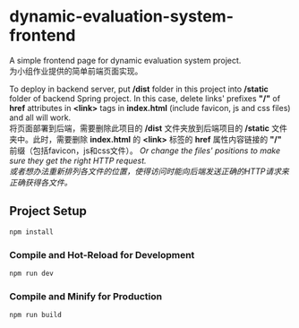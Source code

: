 # dynamic-evaluation-system-frontend

A simple frontend page for dynamic evaluation system project.  
为小组作业提供的简单前端页面实现。

To deploy in backend server, put **/dist** folder in this project into **/static** folder of backend Spring project. In this case, delete links' prefixes **"/"** of **href** attributes in **&lt;link>** tags in **index.html** (include favicon, js and css files) and all will work.  
将页面部署到后端，需要删除此项目的 **/dist** 文件夹放到后端项目的 **/static** 文件夹中。此时，需要删除 **index.html** 的 **&lt;link>** 标签的 **href** 属性内容链接的 **"/"** 前缀（包括favicon，js和css文件）。
*Or change the files' positions to make sure they get the right HTTP request.*  
*或者想办法重新排列各文件的位置，使得访问时能向后端发送正确的HTTP请求来正确获得各文件。*

## Project Setup

```sh
npm install
```

### Compile and Hot-Reload for Development

```sh
npm run dev
```

### Compile and Minify for Production

```sh
npm run build
```

